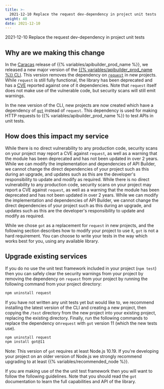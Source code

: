 ```yaml
---
title: >-
  2021-12-10 Replace the request dev-dependency in project unit tests
weight: 40
date: 2021-12-10
---
```


2021-12-10 Replace the request dev-dependency in project unit tests

## Why are we making this change

In the [Caracas](/docs/release_notes/caracas) release of {{% variables/apibuilder_prod_name %}}, we released a new major version of the [{{% variables/apibuilder_prod_name %}} CLI](/docs/developer_guide/cli). This version removes the dependency on [`request`](https://www.npmjs.com/package/request) in new projects. While `request` is still fully functional, the library has been deprecated and has a [CVE](https://nvd.nist.gov/vuln/detail/CVE-2021-3918) reported against one of it dependencies. Note that `request` itself does not make use of the vulnerable code, but security scans will still emit warnings.

In the new version of the CLI, new projects are now created which have a dependency of [`got`](https://www.npmjs.com/package/got) instead of `request`. This dependency is used for making HTTP requests to {{% variables/apibuilder_prod_name %}} to test APIs in unit tests.

## How does this impact my service

While there is no direct vulnerability to any production code, security scans on your project may report a CVE against `request`, as well as a warning that the module has been deprecated and has not been updated in over 2 years. While we can modify the implementation and dependencies of API Builder, we cannot change the direct dependencies of your project such as this during an upgrade, and updates such as this are the developer's responsibility to update and modify as required.
While there is no direct vulnerability to any production code, security scans on your project may report a CVE against `request`, as well as a warning that the module has been deprecated and has not been updated in over 2 years. While we can modify the implementation and dependencies of API Builder, we cannot change the direct dependencies of your project such as this during an upgrade, and updates such as this are the developer's responsibility to update and modify as required.

While we chose `got` as a replacement for `request` in new projects, and the following section describes how to modify your project to use it, `got` is not a hard requirement. You can choose to write your tests in the way which works best for you, using any available library.

## Upgrade existing services

If you do no use the unit test framework included in your project (`npm test`) then you can safely clear the security warnings from your project by removing the dependency on `request` from your project by running the following command from your project directory:

```bash
npm uninstall request
```

If you have not written any unit tests yet but would like to, we recommend installing the latest version of the CLI and creating a new project, then copying the `/test` directory from the new project into your existing project, replacing the existing directory. Finally, run the following commands to replace the dependency on`request` with `got` version 11 (which the new tests use).

```bash
npm uninstall request
npm install got@11
```

Note: This version of `got` requires at least Node.js 10.19. If you're developing your project on an older version of Node.js we strongly recommend upgrading to at least {{% variables/recommended_node %}}.

If you are making use of the the unit test framework then you will want to follow the following guidelines. Note that you should read the `got` documentation to learn the full capabilities and API of the library.
